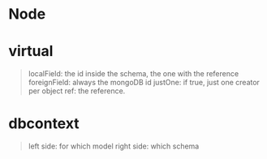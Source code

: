 # Node

# virtual
> localField: the id inside the schema, the one with the reference
>foreignField: always the mongoDB id
>justOne: if true, just one creator per object
>ref: the reference.

# dbcontext
>left side: for which model
>right side: which schema